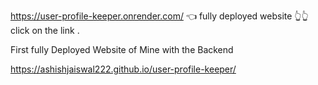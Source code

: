 https://user-profile-keeper.onrender.com/ 👈
fully deployed website 👆👆 click on the link .

First fully Deployed Website of Mine with the Backend 


https://ashishjaiswal222.github.io/user-profile-keeper/
